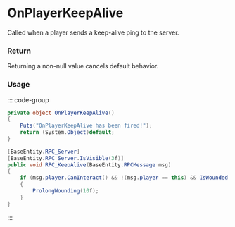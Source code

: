 <Badge type="danger" text="Carbon Compatible"/><Badge type="warning" text="Oxide Compatible"/>
# OnPlayerKeepAlive
Called when a player sends a keep-alive ping to the server.
### Return
Returning a non-null value cancels default behavior.

### Usage
::: code-group
```csharp [Example]
private object OnPlayerKeepAlive()
{
	Puts("OnPlayerKeepAlive has been fired!");
	return (System.Object)default;
}
```
```csharp [Source — Assembly-CSharp @ BasePlayer]
[BaseEntity.RPC_Server]
[BaseEntity.RPC_Server.IsVisible(3f)]
public void RPC_KeepAlive(BaseEntity.RPCMessage msg)
{
	if (msg.player.CanInteract() && !(msg.player == this) && IsWounded())
	{
		ProlongWounding(10f);
	}
}

```
:::
